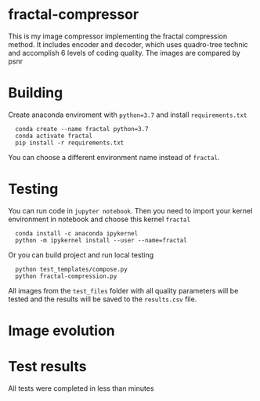# fractal-compressor
This is my image compressor implementing the fractal compression method. It includes encoder and decoder, which uses quadro-tree technic and accomplish 6 levels of coding quality. The images are compared by psnr
# Building
Create anaconda enviroment with `python=3.7` and install `requirements.txt`
```shell
  conda create --name fractal python=3.7
  conda activate fractal
  pip install -r requirements.txt
```
You can choose a different environment name instead of `fractal`.
# Testing
You can run code in `jupyter notebook`. Then you need to import your kernel environment in notebook and choose this kernel `fractal`
```shell
  conda install -c anaconda ipykernel
  python -m ipykernel install --user --name=fractal
```
Or you can build project and run local testing
```shell
  python test_templates/compose.py
  python fractal-compression.py
```
All images from the `test_files` folder with all quality parameters will be tested and the results will be saved to the `results.csv` file.
# Image evolution

# Test results
All tests were completed in less than  minutes
